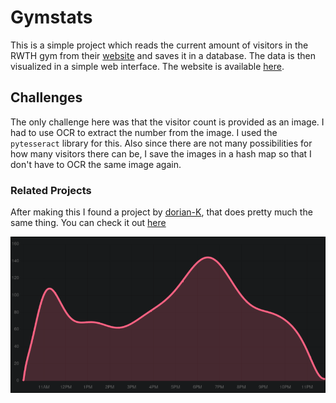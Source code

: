 # Gymstats

This is a simple project which reads the current amount of visitors in the RWTH gym from their [website](https://buchung.hsz.rwth-aachen.de/angebote/aktueller_zeitraum/_Auslastung.html) and saves it in a database. The data is then visualized in a simple web interface. The website is available [here](https://gymstats.the-codeboy.com/).

## Challenges

The only challenge here was that the visitor count is provided as an image. I had to use OCR to extract the number from the image. I used the `pytesseract` library for this. Also since there are not many possibilities for how many visitors there can be, I save the images in a hash map so that I don't have to OCR the same image again.

### Related Projects

After making this I found a project by [dorian-K](https://github.com/dorian-K), that does pretty much the same thing. You can check it out [here](https://rwtf.dorianko.ch/)

![screenshot](image/README/screenshot.png)
